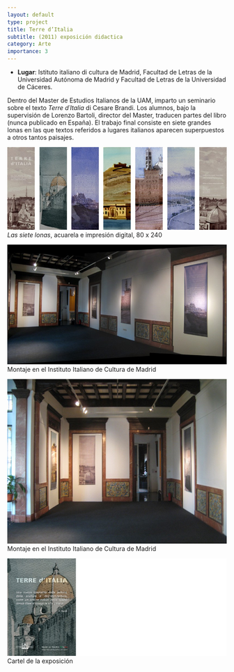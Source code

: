 ```yaml
---
layout: default
type: project
title: Terre d’Italia  
subtitle: (2011) exposición didactica
category: Arte
importance: 3
---
```


- **Lugar**: Istituto italiano di cultura de Madrid, Facultad de Letras de la Universidad Autónoma de Madrid y Facultad de Letras de la Universidad de Cáceres.

Dentro del Master de Estudios Italianos de la UAM, imparto un seminario sobre el texto *Terre d´Italia* di Cesare Brandi. Los alumnos, bajo la supervisión de Lorenzo Bartoli, director del Master, traducen partes del libro (nunca publicado en España). El trabajo final consiste en siete grandes lonas en las que textos referidos a lugares italianos aparecen superpuestos a otros tantos paisajes.

![](01.jpg)
*Las siete lonas*, acuarela e impresión digital, 80 x 240

![](02.jpg)
Montaje en el Instituto Italiano de Cultura de Madrid

![](03.jpg)
Montaje en el Instituto Italiano de Cultura de Madrid

![](04.jpg)
Cartel de la exposición
